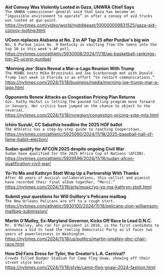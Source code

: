 **Aid Convoy Was Violently Looted in Gaza, UNWRA Chief Says**\
`The UNWRA commissioner general said that Gaza has become an “impossible environment to operate” in after a convoy of aid trucks was looted at gun point.`\
https://nytimes.com/video/world/middleeast/100000009831525/gaza-aid-convoy-looting.html

**UConn replaces Alabama at No. 2 in AP Top 25 after Purdue's big win**\
`No. 6 Purdue joins No. 9 Kentucky in vaulting from the teens into the top 10 in this week's AP poll.`\
https://nytimes.com/athletic/5930008/2024/11/18/ap-basketball-rankings-top-25-uconn-purdue/

**‘Morning Joe’ Stars Reveal a Mar-a-Lago Reunion With Trump**\
`The MSNBC hosts Mika Brzezinski and Joe Scarborough met with Donald Trump last week in Florida in an effort “to restart communications.”`\
https://nytimes.com/2024/11/18/business/media/morning-joe-trump-mar-a-lago.html

**Opponents Renew Attacks as Congestion Pricing Plan Returns**\
`Gov. Kathy Hochul is letting the paused tolling program move forward in January. Her critics have jumped on the chance to object to the reversal.`\
https://nytimes.com/2024/11/18/nyregion/congestion-pricing-vote-mta.html

**Ichiro Suzuki, CC Sabathia headline the 2025 HOF ballot**\
`The Athletic has a step-by-step guide to reaching Cooperstown.`\
https://nytimes.com/athletic/5925060/2024/11/18/2025-baseball-hall-of-fame-ballot-election/

**Sudan qualify for AFCON 2025 despite ongoing Civil War**\
`Sudan have qualified for the 2025 Africa Cup of Nations (AFCON).`\
https://nytimes.com/athletic/5929596/2024/11/18/sudan-afcon-qualification-civil-war/

**Yo-Yo Ma and Kathryn Stott Wrap Up a Partnership With Thanks**\
`After 40 years of musical collaborations, this cellist and pianist have recorded their final album together, “Merci.”`\
https://nytimes.com/2024/11/18/arts/music/yo-yo-ma-kathryn-stott.html

**Submit your questions for Will Guillory's Pelicans mailbag**\
`The New Orleans Pelicans are off to a rough start.`\
https://nytimes.com/athletic/5930100/2024/11/18/pelicans-zion-williamson-mailbag-submission/

**Martin O’Malley, Ex-Maryland Governor, Kicks Off Race to Lead D.N.C.**\
`Mr. O’Malley, who ran for president in 2016, is the first candidate to announce a bid to lead the reeling Democratic Party as it faces two years of powerlessness in Washington.`\
https://nytimes.com/2024/11/18/us/politics/martin-omalley-dnc-chair-race.html

**How Did Fans Dress for Tyler, the Creator’s L.A. Carnival?**\
`Crowds filled Dodger Stadium for Camp Flog Gnaw, showing off their street style best.`\
https://nytimes.com/2024/11/18/style/camp-flog-gnaw-2024-fashion.html

